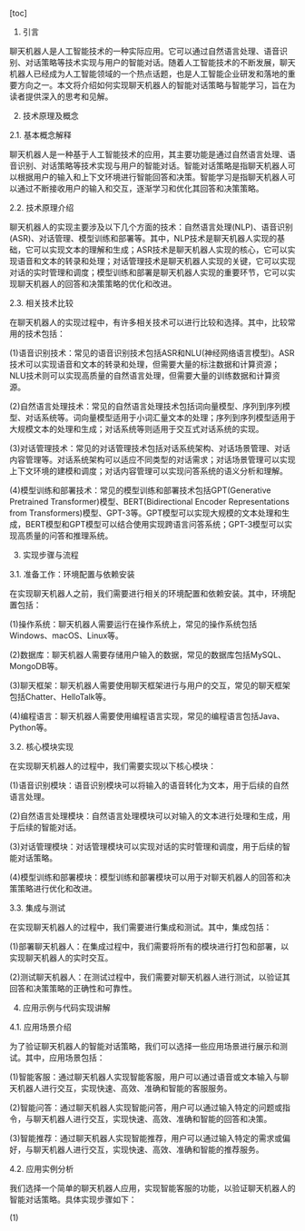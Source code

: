
[toc]                    
                
                
1. 引言

聊天机器人是人工智能技术的一种实际应用。它可以通过自然语言处理、语音识别、对话策略等技术实现与用户的智能对话。随着人工智能技术的不断发展，聊天机器人已经成为人工智能领域的一个热点话题，也是人工智能企业研发和落地的重要方向之一。本文将介绍如何实现聊天机器人的智能对话策略与智能学习，旨在为读者提供深入的思考和见解。

2. 技术原理及概念

2.1. 基本概念解释

聊天机器人是一种基于人工智能技术的应用，其主要功能是通过自然语言处理、语音识别、对话策略等技术实现与用户的智能对话。智能对话策略是指聊天机器人可以根据用户的输入和上下文环境进行智能回答和决策。智能学习是指聊天机器人可以通过不断接收用户的输入和交互，逐渐学习和优化其回答和决策策略。

2.2. 技术原理介绍

聊天机器人的实现主要涉及以下几个方面的技术：自然语言处理(NLP)、语音识别(ASR)、对话管理、模型训练和部署等。其中，NLP技术是聊天机器人实现的基础，它可以实现文本的理解和生成；ASR技术是聊天机器人实现的核心，它可以实现语音和文本的转录和处理；对话管理技术是聊天机器人实现的关键，它可以实现对话的实时管理和调度；模型训练和部署是聊天机器人实现的重要环节，它可以实现聊天机器人的回答和决策策略的优化和改进。

2.3. 相关技术比较

在聊天机器人的实现过程中，有许多相关技术可以进行比较和选择。其中，比较常用的技术包括：

(1)语音识别技术：常见的语音识别技术包括ASR和NLU(神经网络语言模型)。ASR技术可以实现语音和文本的转录和处理，但需要大量的标注数据和计算资源；NLU技术则可以实现高质量的自然语言处理，但需要大量的训练数据和计算资源。

(2)自然语言处理技术：常见的自然语言处理技术包括词向量模型、序列到序列模型、对话系统等。词向量模型适用于小词汇量文本的处理；序列到序列模型适用于大规模文本的处理和生成；对话系统等则适用于交互式对话系统的实现。

(3)对话管理技术：常见的对话管理技术包括对话系统架构、对话场景管理、对话内容管理等。对话系统架构可以适应不同类型的对话需求；对话场景管理可以实现上下文环境的建模和调度；对话内容管理可以实现问答系统的语义分析和理解。

(4)模型训练和部署技术：常见的模型训练和部署技术包括GPT(Generative Pretrained Transformer)模型、BERT(Bidirectional Encoder Representations from Transformers)模型、GPT-3等。GPT模型可以实现大规模的文本处理和生成，BERT模型和GPT模型可以结合使用实现跨语言问答系统；GPT-3模型可以实现高质量的问答和推理系统。

3. 实现步骤与流程

3.1. 准备工作：环境配置与依赖安装

在实现聊天机器人之前，我们需要进行相关的环境配置和依赖安装。其中，环境配置包括：

(1)操作系统：聊天机器人需要运行在操作系统上，常见的操作系统包括Windows、macOS、Linux等。

(2)数据库：聊天机器人需要存储用户输入的数据，常见的数据库包括MySQL、MongoDB等。

(3)聊天框架：聊天机器人需要使用聊天框架进行与用户的交互，常见的聊天框架包括Chatter、HelloTalk等。

(4)编程语言：聊天机器人需要使用编程语言实现，常见的编程语言包括Java、Python等。

3.2. 核心模块实现

在实现聊天机器人的过程中，我们需要实现以下核心模块：

(1)语音识别模块：语音识别模块可以将输入的语音转化为文本，用于后续的自然语言处理。

(2)自然语言处理模块：自然语言处理模块可以对输入的文本进行处理和生成，用于后续的智能对话。

(3)对话管理模块：对话管理模块可以实现对话的实时管理和调度，用于后续的智能对话策略。

(4)模型训练和部署模块：模型训练和部署模块可以用于对聊天机器人的回答和决策策略进行优化和改进。

3.3. 集成与测试

在实现聊天机器人的过程中，我们需要进行集成和测试。其中，集成包括：

(1)部署聊天机器人：在集成过程中，我们需要将所有的模块进行打包和部署，以实现聊天机器人的实时交互。

(2)测试聊天机器人：在测试过程中，我们需要对聊天机器人进行测试，以验证其回答和决策策略的正确性和可靠性。

4. 应用示例与代码实现讲解

4.1. 应用场景介绍

为了验证聊天机器人的智能对话策略，我们可以选择一些应用场景进行展示和测试。其中，应用场景包括：

(1)智能客服：通过聊天机器人实现智能客服，用户可以通过语音或文本输入与聊天机器人进行交互，实现快速、高效、准确和智能的客服服务。

(2)智能问答：通过聊天机器人实现智能问答，用户可以通过输入特定的问题或指令，与聊天机器人进行交互，实现快速、高效、准确和智能的回答和决策。

(3)智能推荐：通过聊天机器人实现智能推荐，用户可以通过输入特定的需求或偏好，与聊天机器人进行交互，实现快速、高效、准确和智能的推荐服务。

4.2. 应用实例分析

我们选择一个简单的聊天机器人应用，实现智能客服的功能，以验证聊天机器人的智能对话策略。具体实现步骤如下：

(1)

